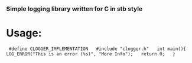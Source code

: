 ### Simple logging library written for C in stb style

# Usage:
`
#define CLOGGER_IMPLEMENTATION  
#include "clogger.h"  
int main(){  
	LOG_ERROR("This is an error (%s)", "More Info");  
	return 0;  
}`

